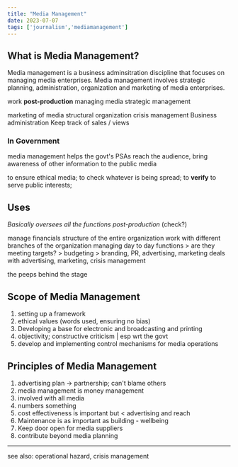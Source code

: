 ```yaml
---
title: "Media Management"
date: 2023-07-07
tags: ['journalism','mediamanagement']
---
```


## What is Media Management?

Media management is a business adminsitration discipline that focuses on managing media enterprises.
Media management involves strategic planning, administration, organization and marketing of media enterprises. 

work **post-production**
managing media
strategic management

marketing of media
structural organization
crisis management
Business administration
Keep track of sales / views


### In Government
media management helps the govt's PSAs reach the audience,
bring awareness of other information to the public media

to ensure ethical media; 
to check whatever is being spread; to **verify**
to serve public interests;


## Uses
*Basically oversees all the functions post-production* (check?)

manage financials
structure of the entire organization 
work with different branches of the organization
managing day to day functions
	> are they meeting targets?
	> budgeting
	> branding, PR, advertising, marketing
deals with advertising, marketing, crisis management

the peeps behind the stage 

## Scope of Media Management
1. setting up a framework
2. ethical values (words used, ensuring no bias)
3. Developing a base for electronic and broadcasting and printing
4. objectivity; constructive criticism | esp wrt the govt 
5. develop and implementing control mechanisms for media operations
 
## Principles of Media Management
1. advertising plan -> partnership; can't blame others
2. media management is money management
3. involved with all media
4. numbers something 
5. cost effectiveness is important  but < advertising and reach
6. Maintenance is as important as building - wellbeing
7. Keep door open for media suppliers
8. contribute beyond media planning


---
see also:
operational hazard, crisis management


